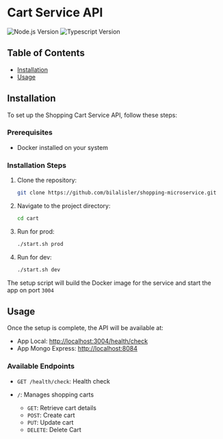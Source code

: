 # Cart Service API

![Node.js Version](https://img.shields.io/badge/Node.js-v20.7.0-green)
![Typescript Version](https://img.shields.io/badge/Typescript-5.3.3-green)

## Table of Contents

- [Installation](#installation)
- [Usage](#usage)

## Installation

To set up the Shopping Cart Service API, follow these steps:

### Prerequisites

- Docker installed on your system

### Installation Steps

1. Clone the repository:

    ```bash
    git clone https://github.com/bilalisler/shopping-microservice.git
    ```

2. Navigate to the project directory:

    ```bash
    cd cart
    ```

3. Run for prod:

    ```bash
    ./start.sh prod
    ```

4. Run for dev:

    ```bash
    ./start.sh dev
    ```

The setup script will build the Docker image for the service and start the app on port `3004`

## Usage

Once the setup is complete, the API will be available at:

- App Local: [http://localhost:3004/health/check](http://localhost:3004/health/check)
- App Mongo Express: [http://localhost:8084](http://localhost:8084)


### Available Endpoints

- `GET /health/check`: Health check


- `/`: Manages shopping carts
    - `GET`: Retrieve cart details
    - `POST`: Create cart
    - `PUT`: Update cart
    - `DELETE`: Delete Cart
